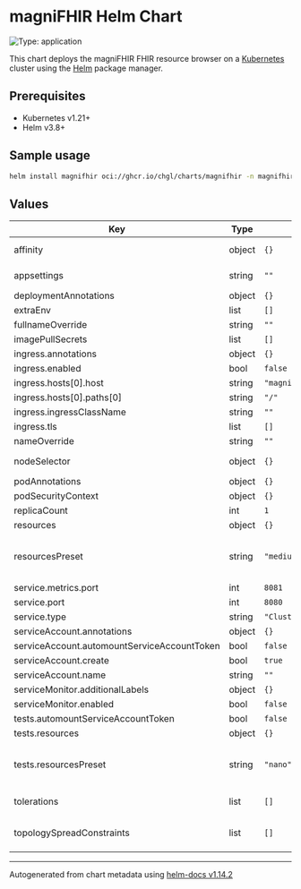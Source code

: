 # magniFHIR Helm Chart

![Type: application](https://img.shields.io/badge/Type-application-informational?style=flat-square)

This chart deploys the magniFHIR FHIR resource browser on a [Kubernetes](http://kubernetes.io) cluster using the [Helm](https://helm.sh) package manager.

## Prerequisites

- Kubernetes v1.21+
- Helm v3.8+

## Sample usage

```sh
helm install magnifhir oci://ghcr.io/chgl/charts/magnifhir -n magnifhir --create-namespace
```

## Values

| Key                                         | Type   | Default                        | Description                                                                                                                                                                                                                                                                                                                                   |
| ------------------------------------------- | ------ | ------------------------------ | --------------------------------------------------------------------------------------------------------------------------------------------------------------------------------------------------------------------------------------------------------------------------------------------------------------------------------------------- |
| affinity                                    | object | `{}`                           | affinity for pods assignment see: <https://kubernetes.io/docs/concepts/configuration/assign-pod-node/#affinity-and-anti-affinity>                                                                                                                                                                                                             |
| appsettings                                 | string | `""`                           | provide an `appsettings` object to configure the `FhirServers` and other settings via JSON see <https://github.com/chgl/magniFHIR#configuration> for details.                                                                                                                                                                                 |
| deploymentAnnotations                       | object | `{}`                           | annotations applied to the server deployment                                                                                                                                                                                                                                                                                                  |
| extraEnv                                    | list   | `[]`                           | extra env vars to set on the magnifhir container                                                                                                                                                                                                                                                                                              |
| fullnameOverride                            | string | `""`                           | fully override the release name                                                                                                                                                                                                                                                                                                               |
| imagePullSecrets                            | list   | `[]`                           | image pull secrets used by all pods                                                                                                                                                                                                                                                                                                           |
| ingress.annotations                         | object | `{}`                           | additional annotations for the Ingress resource                                                                                                                                                                                                                                                                                               |
| ingress.enabled                             | bool   | `false`                        | if enabled, create an ingress resource to access the web ui                                                                                                                                                                                                                                                                                   |
| ingress.hosts[0].host                       | string | `"magnifhir.127.0.0.1.nip.io"` |                                                                                                                                                                                                                                                                                                                                               |
| ingress.hosts[0].paths[0]                   | string | `"/"`                          |                                                                                                                                                                                                                                                                                                                                               |
| ingress.ingressClassName                    | string | `""`                           | name of the IngressClass resource to use for this ingress                                                                                                                                                                                                                                                                                     |
| ingress.tls                                 | list   | `[]`                           | TLS configuration                                                                                                                                                                                                                                                                                                                             |
| nameOverride                                | string | `""`                           | partially override the release name                                                                                                                                                                                                                                                                                                           |
| nodeSelector                                | object | `{}`                           | node labels for pods assignment see: <https://kubernetes.io/docs/concepts/scheduling-eviction/assign-pod-node/>                                                                                                                                                                                                                               |
| podAnnotations                              | object | `{}`                           | annotations applied to the server pod                                                                                                                                                                                                                                                                                                         |
| podSecurityContext                          | object | `{}`                           | security context applied at the Pod level                                                                                                                                                                                                                                                                                                     |
| replicaCount                                | int    | `1`                            | number of replicas                                                                                                                                                                                                                                                                                                                            |
| resources                                   | object | `{}`                           | specify resource requests and limits                                                                                                                                                                                                                                                                                                          |
| resourcesPreset                             | string | `"medium"`                     | set container resources according to one common preset (allowed values: none, nano, micro, small, medium, large, xlarge, 2xlarge). This is ignored if primary.resources is set (primary.resources is recommended for production). More information: <https://github.com/bitnami/charts/blob/main/bitnami/common/templates/_resources.tpl#L15> |
| service.metrics.port                        | int    | `8081`                         | port for the metrics endpoint                                                                                                                                                                                                                                                                                                                 |
| service.port                                | int    | `8080`                         | port for the web interface                                                                                                                                                                                                                                                                                                                    |
| service.type                                | string | `"ClusterIP"`                  | type of service                                                                                                                                                                                                                                                                                                                               |
| serviceAccount.annotations                  | object | `{}`                           |                                                                                                                                                                                                                                                                                                                                               |
| serviceAccount.automountServiceAccountToken | bool   | `false`                        |                                                                                                                                                                                                                                                                                                                                               |
| serviceAccount.create                       | bool   | `true`                         |                                                                                                                                                                                                                                                                                                                                               |
| serviceAccount.name                         | string | `""`                           |                                                                                                                                                                                                                                                                                                                                               |
| serviceMonitor.additionalLabels             | object | `{}`                           | additional labels to apply to the ServiceMonitor object, e.g. `release: prometheus`                                                                                                                                                                                                                                                           |
| serviceMonitor.enabled                      | bool   | `false`                        | if enabled, creates a ServiceMonitor instance for Prometheus Operator-based monitoring                                                                                                                                                                                                                                                        |
| tests.automountServiceAccountToken          | bool   | `false`                        |                                                                                                                                                                                                                                                                                                                                               |
| tests.resources                             | object | `{}`                           | configure the test pods resource requests and limits                                                                                                                                                                                                                                                                                          |
| tests.resourcesPreset                       | string | `"nano"`                       | set container resources according to one common preset (allowed values: none, nano, micro, small, medium, large, xlarge, 2xlarge). This is ignored if primary.resources is set (primary.resources is recommended for production). More information: <https://github.com/bitnami/charts/blob/main/bitnami/common/templates/_resources.tpl#L15> |
| tolerations                                 | list   | `[]`                           | tolerations for pods assignment see: <https://kubernetes.io/docs/concepts/configuration/taint-and-toleration/>                                                                                                                                                                                                                                |
| topologySpreadConstraints                   | list   | `[]`                           | pod topology spread configuration see: <https://kubernetes.io/docs/concepts/workloads/pods/pod-topology-spread-constraints/#api>                                                                                                                                                                                                              |

---

Autogenerated from chart metadata using [helm-docs v1.14.2](https://github.com/norwoodj/helm-docs/releases/v1.14.2)

